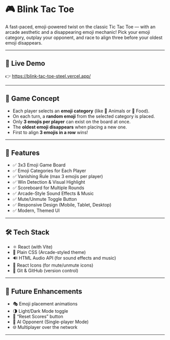 # 🎮 Blink Tac Toe

A fast-paced, emoji-powered twist on the classic Tic Tac Toe — with an arcade aesthetic and a disappearing emoji mechanic! Pick your emoji category, outplay your opponent, and race to align three before your oldest emoji disappears.

---

## 🚀 Live Demo

👉 https://blink-tac-toe-steel.vercel.app/

---

## 🧠 Game Concept

- Each player selects an **emoji category** (like 🐶 Animals or 🍕 Food).
- On each turn, a **random emoji** from the selected category is placed.
- Only **3 emojis per player** can exist on the board at once.
- The **oldest emoji disappears** when placing a new one.
- First to align **3 emojis in a row** wins!

---

## 🎯 Features

- ✅ 3x3 Emoji Game Board
- ✅ Emoji Categories for Each Player
- ✅ Vanishing Rule (max 3 emojis per player)
- ✅ Win Detection & Visual Highlight
- ✅ Scoreboard for Multiple Rounds
- ✅ Arcade-Style Sound Effects & Music
- ✅ Mute/Unmute Toggle Button
- ✅ Responsive Design (Mobile, Tablet, Desktop)
- ✅ Modern, Themed UI

---

## 🛠️ Tech Stack

- ⚛️ React (with Vite)
- 🎨 Plain CSS (Arcade-styled theme)
- 🔊 HTML Audio API (for sound effects and music)
- 🧩 React Icons (for mute/unmute icons)
- 💾 Git & GitHub (version control)

---

## 🧪 Future Enhancements

- 🎭 Emoji placement animations
- 🌗 Light/Dark Mode toggle
- 🧼 “Reset Scores” button
- 🧠 AI Opponent (Single-player Mode)
- 🌐 Multiplayer over the network

---
